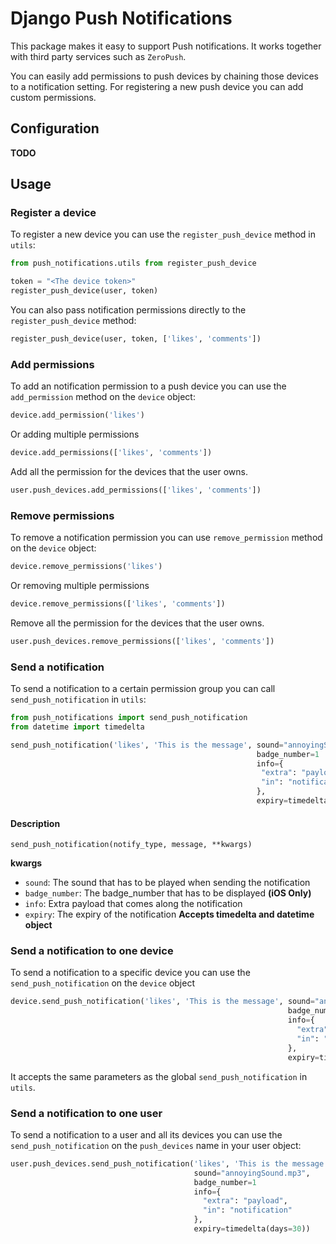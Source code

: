 # Django Push Notifications

This package makes it easy to support Push notifications. It works together with third party services such as `ZeroPush`.

You can easily add permissions to push devices by chaining those devices to a notification setting. For registering a new push device you can add custom permissions.

## Configuration
__TODO__

## Usage

### Register a device
To register a new device you can use the `register_push_device` method in `utils`:
```python
from push_notifications.utils from register_push_device

token = "<The device token>"
register_push_device(user, token)
```

You can also pass notification permissions directly to the `register_push_device` method:
```python
register_push_device(user, token, ['likes', 'comments'])
```

### Add permissions
To add an notification permission to a push device you can use the `add_permission` method on the `device` object:
```python
device.add_permission('likes')
```

Or adding multiple permissions
```python
device.add_permissions(['likes', 'comments'])
```

Add all the permission for the devices that the user owns.
```python
user.push_devices.add_permissions(['likes', 'comments'])
```

### Remove permissions
To remove a notification permission you can use `remove_permission` method on the `device` object:
```python
device.remove_permissions('likes')
```

Or removing multiple permissions
```python
device.remove_permissions(['likes', 'comments'])
```

Remove all the permission for the devices that the user owns.
```python
user.push_devices.remove_permissions(['likes', 'comments'])
```

### Send a notification
To send a notification to a certain permission group you can call `send_push_notification` in `utils`:
```python
from push_notifications import send_push_notification
from datetime import timedelta

send_push_notification('likes', 'This is the message', sound="annoyingSound.mp3",
                                                       badge_number=1
                                                       info={
                                                        "extra": "payload",
                                                        "in": "notification"
                                                       },
                                                       expiry=timedelta(days=30))
```

#### Description
`send_push_notification(notify_type, message, **kwargs)`

**kwargs**
- `sound`: The sound that has to be played when sending the notification
- `badge_number`: The badge_number that has to be displayed __(iOS Only)__
- `info`: Extra payload that comes along the notification
- `expiry`: The expiry of the notification __Accepts timedelta and datetime object__

### Send a notification to one device
To send a notification to a specific device you can use the `send_push_notification` on the `device` object

```python
device.send_push_notification('likes', 'This is the message', sound="annoyingSound.mp3",
                                                              badge_number=1
                                                              info={
                                                                "extra": "payload",
                                                                "in": "notification"
                                                              },
                                                              expiry=timedelta(days=30))
```
It accepts the same parameters as the global `send_push_notification` in `utils`.

### Send a notification to one user
To send a notification to a user and all its devices you can use the `send_push_notification` on the `push_devices` name in your user object:

```python
user.push_devices.send_push_notification('likes', 'This is the message',
                                         sound="annoyingSound.mp3",
                                         badge_number=1
                                         info={
                                           "extra": "payload",
                                           "in": "notification"
                                         },
                                         expiry=timedelta(days=30))
```


